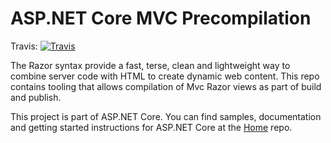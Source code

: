ASP.NET Core MVC Precompilation
===

Travis:   [![Travis](https://travis-ci.org/aspnet/MvcPrecompilation.svg?branch=dev)](https://travis-ci.org/aspnet/mvcprecompilation)

The Razor syntax provide a fast, terse, clean and lightweight way to combine server code with HTML to create dynamic web content. This repo contains tooling that allows compilation of Mvc Razor views as part of build and publish.

This project is part of ASP.NET Core. You can find samples, documentation and getting started instructions for ASP.NET Core at the [Home](https://github.com/aspnet/home) repo.
